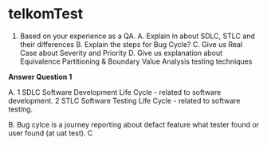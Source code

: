 # telkomTest

1) Based on your experience as a QA.
    A. Explain in about SDLC, STLC and their differences
    B. Explain the steps for Bug Cycle?
    C. Give us Real Case about Severity and Priority
    D. Give us explanation about Equivalence Partitioning & Boundary Value Analysis testing techniques

**Answer Question 1**

A.  1 SDLC Software Development Life Cycle - related to software development.
    2 STLC Software Testing Life Cycle - related to software testing.
    
B.  Bug cylce is a journey reporting about defact feature what tester found or user found (at uat test).
C 

